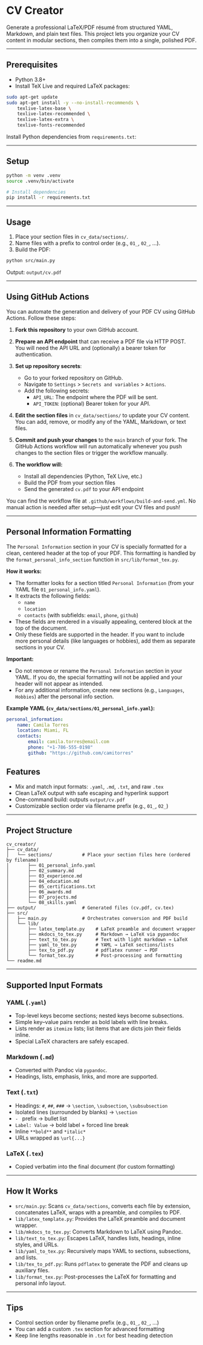 
# CV Creator

Generate a professional LaTeX/PDF résumé from structured YAML, Markdown, and plain text files. This project lets you organize your CV content in modular sections, then compiles them into a single, polished PDF.

---

## Prerequisites

- Python 3.8+
- Install TeX Live and required LaTeX packages:

```bash
sudo apt-get update
sudo apt-get install -y --no-install-recommends \
	texlive-latex-base \
	texlive-latex-recommended \
	texlive-latex-extra \
	texlive-fonts-recommended
```

Install Python dependencies from `requirements.txt`:

---

## Setup

```bash
python -m venv .venv
source .venv/bin/activate

# Install dependencies
pip install -r requirements.txt
```

---

## Usage

1. Place your section files in `cv_data/sections/`.
2. Name files with a prefix to control order (e.g., `01_`, `02_`, ...).
3. Build the PDF:

```bash
python src/main.py
```

Output: `output/cv.pdf`

---

## Using GitHub Actions

You can automate the generation and delivery of your PDF CV using GitHub Actions. Follow these steps:

1. **Fork this repository** to your own GitHub account.

2. **Prepare an API endpoint** that can receive a PDF file via HTTP POST. You will need the API URL and (optionally) a bearer token for authentication.

3. **Set up repository secrets**:
	- Go to your forked repository on GitHub.
	- Navigate to `Settings` > `Secrets and variables` > `Actions`.
	- Add the following secrets:
	  - `API_URL`: The endpoint where the PDF will be sent.
	  - `API_TOKEN`: (optional) Bearer token for your API.

4. **Edit the section files** in `cv_data/sections/` to update your CV content. You can add, remove, or modify any of the YAML, Markdown, or text files.

5. **Commit and push your changes** to the `main` branch of your fork. The GitHub Actions workflow will run automatically whenever you push changes to the section files or trigger the workflow manually.

6. **The workflow will:**
	- Install all dependencies (Python, TeX Live, etc.)
	- Build the PDF from your section files
	- Send the generated `cv.pdf` to your API endpoint

You can find the workflow file at `.github/workflows/build-and-send.yml`. No manual action is needed after setup—just edit your CV files and push!

---

## Personal Information Formatting

The `Personal Information` section in your CV is specially formatted for a clean, centered header at the top of your PDF. This formatting is handled by the `format_personal_info_section` function in `src/lib/format_tex.py`.

**How it works:**
- The formatter looks for a section titled `Personal Information` (from your YAML file `01_personal_info.yaml`).
- It extracts the following fields:
	- `name`
	- `location`
	- `contacts` (with subfields: `email`, `phone`, `github`)
- These fields are rendered in a visually appealing, centered block at the top of the document.
- Only these fields are supported in the header. If you want to include more personal details (like languages or hobbies), add them as separate sections in your CV.

**Important:**
- Do not remove or rename the `Personal Information` section in your YAML. If you do, the special formatting will not be applied and your header will not appear as intended.
- For any additional information, create new sections (e.g., `Languages`, `Hobbies`) after the personal info section.

**Example YAML (`cv_data/sections/01_personal_info.yaml`):**

```yaml
personal_information:
	name: Camila Torres
	location: Miami, FL
	contacts:
		email: camila.torres@email.com
		phone: "+1-786-555-0198"
		github: "https://github.com/camitorres"
```

## Features

- Mix and match input formats: `.yaml`, `.md`, `.txt`, and raw `.tex`
- Clean LaTeX output with safe escaping and hyperlink support
- One-command build: outputs `output/cv.pdf`
- Customizable section order via filename prefix (e.g., `01_`, `02_`)

---

## Project Structure

```
cv_creator/
├── cv_data/
│   └── sections/           # Place your section files here (ordered by filename)
│       ├── 01_personal_info.yaml
│       ├── 02_summary.md
│       ├── 03_experience.md
│       ├── 04_education.md
│       ├── 05_certifications.txt
│       ├── 06_awards.md
│       ├── 07_projects.md
│       └── 08_skills.yaml
├── output/                 # Generated files (cv.pdf, cv.tex)
├── src/
│   ├── main.py             # Orchestrates conversion and PDF build
│   └── lib/
│       ├── latex_template.py    # LaTeX preamble and document wrapper
│       ├── mkdocs_to_tex.py     # Markdown → LaTeX via pypandoc
│       ├── text_to_tex.py       # Text with light markdown → LaTeX
│       ├── yaml_to_tex.py       # YAML → LaTeX sections/lists
│       ├── tex_to_pdf.py        # pdflatex runner → PDF
│       └── format_tex.py        # Post-processing and formatting
└── readme.md
```

---

## Supported Input Formats

### YAML (`.yaml`)
- Top-level keys become sections; nested keys become subsections.
- Simple key–value pairs render as bold labels with line breaks.
- Lists render as `itemize` lists; list items that are dicts join their fields inline.
- Special LaTeX characters are safely escaped.

### Markdown (`.md`)
- Converted with Pandoc via `pypandoc`.
- Headings, lists, emphasis, links, and more are supported.

### Text (`.txt`)
- Headings: `#`, `##`, `###` → `\section`, `\subsection`, `\subsubsection`
- Isolated lines (surrounded by blanks) → `\section`
- `- ` prefix → bullet list
- `Label: Value` → bold label + forced line break
- Inline `**bold**` and `*italic*`
- URLs wrapped as `\url{...}`

### LaTeX (`.tex`)
- Copied verbatim into the final document (for custom formatting)

---

## How It Works

- `src/main.py`: Scans `cv_data/sections`, converts each file by extension, concatenates LaTeX, wraps with a preamble, and compiles to PDF.
- `lib/latex_template.py`: Provides the LaTeX preamble and document wrapper.
- `lib/mkdocs_to_tex.py`: Converts Markdown to LaTeX using Pandoc.
- `lib/text_to_tex.py`: Escapes LaTeX, handles lists, headings, inline styles, and URLs.
- `lib/yaml_to_tex.py`: Recursively maps YAML to sections, subsections, and lists.
- `lib/tex_to_pdf.py`: Runs `pdflatex` to generate the PDF and cleans up auxiliary files.
- `lib/format_tex.py`: Post-processes the LaTeX for formatting and personal info layout.

---

## Tips

- Control section order by filename prefix (e.g., `01_`, `02_`, ...)
- You can add a custom `.tex` section for advanced formatting
- Keep line lengths reasonable in `.txt` for best heading detection



